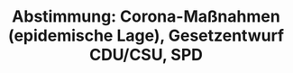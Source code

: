 ---
abstimmung:
  abstimmung: 3
  bundestagssitzung: 191
  datum: 18. November 2020
  legislaturperiode: 19
categories:
- Todo
data:
- title: Abstimmungsergebnis 20201118_3-data.pdf
  url: /res/2021-btw/abstimmungsergebnisse/20201118_3-data.pdf
- title: Abstimmungsergebnis 20201118_3_xls-data.xlsx
  url: /res/2021-btw/abstimmungsergebnisse/20201118_3_xls-data.xlsx
- title: Abstimmungsergebnis 20201118_3_xls-data.csv
  url: /res/2021-btw/abstimmungsergebnisse/csv/20201118_3_xls-data.csv
ergebnis:
  AfD:
    enthaltung: 0
    gesamt: 89
    ja: 0
    nein: 83
    nichtabgegeben: 6
    ungueltig: 0
  Bündnis 90/Die Grünen:
    enthaltung: 1
    gesamt: 67
    ja: 65
    nein: 1
    nichtabgegeben: 0
    ungueltig: 0
  Die Linke:
    enthaltung: 0
    gesamt: 69
    ja: 0
    nein: 58
    nichtabgegeben: 11
    ungueltig: 0
  FDP:
    enthaltung: 0
    gesamt: 80
    ja: 0
    nein: 79
    nichtabgegeben: 1
    ungueltig: 0
  cdu/csu:
    enthaltung: 5
    gesamt: 246
    ja: 215
    nein: 8
    nichtabgegeben: 18
    ungueltig: 0
  file: 20201118_3_xls-data.xlsx
  fraktionslos:
    enthaltung: 0
    gesamt: 6
    ja: 0
    nein: 5
    nichtabgegeben: 1
    ungueltig: 0
  spd:
    enthaltung: 2
    gesamt: 151
    ja: 133
    nein: 1
    nichtabgegeben: 15
    ungueltig: 0
layout: abstimmung
links:
- title: Link zu bundestag.de
  url: https://www.bundestag.de/parlament/plenum/abstimmung/abstimmung?id=698
preview: 'Deutscher Bundestag


  191. Sitzung des Deutschen Bundestages

  am Mittwoch, 18. November 2020


  Endgültiges Ergebnis der Namentlichen Abstimmung Nr. 3


  Gesetzentwurf der Fraktionen der CDU/CSU und SPD

  Entwurf eines Dritten Gesetzes zum Schutz der Bevölkerung bei einer epidemischen
  Lage

  von nationaler Tragweite

  - Drucksachen 19/23944 und 19/24334 -'
tags:
- Todo
title: 'Abstimmung: Corona-Maßnahmen (epidemische Lage), Gesetzentwurf CDU/CSU, SPD'
---